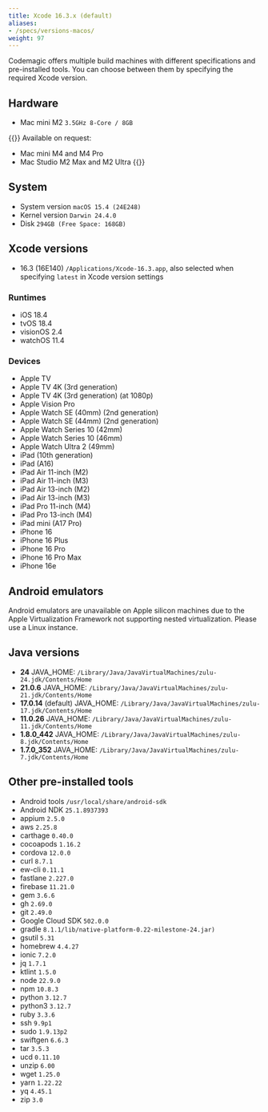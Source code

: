 ```yaml
---
title: Xcode 16.3.x (default)
aliases:
- /specs/versions-macos/
weight: 97
---
```


Codemagic offers multiple build machines with different specifications and pre-installed tools. You can choose between them by specifying the required Xcode version.

## Hardware

- Mac mini M2 `3.5GHz 8-Core / 8GB`

{{<notebox>}}
Available on request:
- Mac mini M4 and M4 Pro
- Mac Studio M2 Max and M2 Ultra
{{</notebox>}}

## System

- System version `macOS 15.4 (24E248)`
- Kernel version `Darwin 24.4.0`
- Disk `294GB (Free Space: 168GB)`

## Xcode versions

- 16.3 (16E140) `/Applications/Xcode-16.3.app`, also selected when specifying `latest` in Xcode version settings

### Runtimes

- iOS 18.4
- tvOS 18.4
- visionOS 2.4
- watchOS 11.4

### Devices

- Apple TV
- Apple TV 4K (3rd generation)
- Apple TV 4K (3rd generation) (at 1080p)
- Apple Vision Pro
- Apple Watch SE (40mm) (2nd generation)
- Apple Watch SE (44mm) (2nd generation)
- Apple Watch Series 10 (42mm)
- Apple Watch Series 10 (46mm)
- Apple Watch Ultra 2 (49mm)
- iPad (10th generation)
- iPad (A16)
- iPad Air 11-inch (M2)
- iPad Air 11-inch (M3)
- iPad Air 13-inch (M2)
- iPad Air 13-inch (M3)
- iPad Pro 11-inch (M4)
- iPad Pro 13-inch (M4)
- iPad mini (A17 Pro)
- iPhone 16
- iPhone 16 Plus
- iPhone 16 Pro
- iPhone 16 Pro Max
- iPhone 16e

## Android emulators

Android emulators are unavailable on Apple silicon machines due to the Apple Virtualization Framework not supporting nested virtualization. Please use a Linux instance.

## Java versions

- **24** JAVA_HOME: `/Library/Java/JavaVirtualMachines/zulu-24.jdk/Contents/Home`
- **21.0.6** JAVA_HOME: `/Library/Java/JavaVirtualMachines/zulu-21.jdk/Contents/Home`
- **17.0.14** (default) JAVA_HOME: `/Library/Java/JavaVirtualMachines/zulu-17.jdk/Contents/Home`
- **11.0.26** JAVA_HOME: `/Library/Java/JavaVirtualMachines/zulu-11.jdk/Contents/Home`
- **1.8.0_442** JAVA_HOME: `/Library/Java/JavaVirtualMachines/zulu-8.jdk/Contents/Home`
- **1.7.0_352** JAVA_HOME: `/Library/Java/JavaVirtualMachines/zulu-7.jdk/Contents/Home`

## Other pre-installed tools

- Android tools `/usr/local/share/android-sdk`
- Android NDK `25.1.8937393`
- appium `2.5.0`
- aws `2.25.8`
- carthage `0.40.0`
- cocoapods `1.16.2`
- cordova `12.0.0`
- curl `8.7.1`
- ew-cli `0.11.1`
- fastlane `2.227.0`
- firebase `11.21.0`
- gem `3.6.6`
- gh `2.69.0`
- git `2.49.0`
- Google Cloud SDK `502.0.0`
- gradle `8.1.1/lib/native-platform-0.22-milestone-24.jar)`
- gsutil `5.31`
- homebrew `4.4.27`
- ionic `7.2.0`
- jq `1.7.1`
- ktlint `1.5.0`
- node `22.9.0`
- npm `10.8.3`
- python `3.12.7`
- python3 `3.12.7`
- ruby `3.3.6`
- ssh `9.9p1`
- sudo `1.9.13p2`
- swiftgen `6.6.3`
- tar `3.5.3`
- ucd `0.11.10`
- unzip `6.00`
- wget `1.25.0`
- yarn `1.22.22`
- yq `4.45.1`
- zip `3.0`

